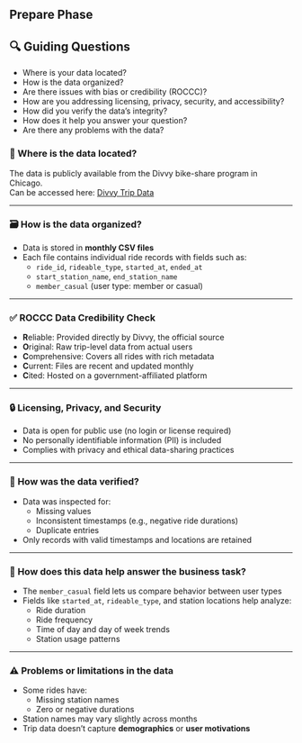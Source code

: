 ## Prepare Phase

## 🔍 Guiding Questions
- Where is your data located?
- How is the data organized?
- Are there issues with bias or credibility (ROCCC)?
- How are you addressing licensing, privacy, security, and accessibility?
- How did you verify the data’s integrity?
- How does it help you answer your question?
- Are there any problems with the data?

### 📍 Where is the data located?
The data is publicly available from the Divvy bike-share program in Chicago.  
Can be accessed here: [Divvy Trip Data](https://divvy-tripdata.s3.amazonaws.com/index.html)

---

### 🗃️ How is the data organized?
- Data is stored in **monthly CSV files**
- Each file contains individual ride records with fields such as:
  - `ride_id`, `rideable_type`, `started_at`, `ended_at`
  - `start_station_name`, `end_station_name`
  - `member_casual` (user type: member or casual)

---

### ✅ ROCCC Data Credibility Check
- **R**eliable: Provided directly by Divvy, the official source
- **O**riginal: Raw trip-level data from actual users
- **C**omprehensive: Covers all rides with rich metadata
- **C**urrent: Files are recent and updated monthly
- **C**ited: Hosted on a government-affiliated platform

---

### 🔒 Licensing, Privacy, and Security
- Data is open for public use (no login or license required)
- No personally identifiable information (PII) is included
- Complies with privacy and ethical data-sharing practices

---

### 🧪 How was the data verified?
- Data was inspected for:
  - Missing values
  - Inconsistent timestamps (e.g., negative ride durations)
  - Duplicate entries
- Only records with valid timestamps and locations are retained

---

### 🎯 How does this data help answer the business task?
- The `member_casual` field lets us compare behavior between user types
- Fields like `started_at`, `rideable_type`, and station locations help analyze:
  - Ride duration
  - Ride frequency
  - Time of day and day of week trends
  - Station usage patterns

---

### ⚠️ Problems or limitations in the data
- Some rides have:
  - Missing station names
  - Zero or negative durations
- Station names may vary slightly across months
- Trip data doesn’t capture **demographics** or **user motivations**
